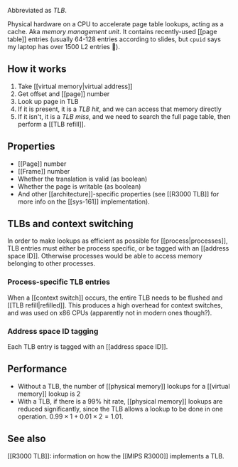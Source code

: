 Abbreviated as *TLB*.

Physical hardware on a CPU to accelerate page table lookups, acting as a cache. Aka *memory management unit*. It contains recently-used [[page table]] entries (usually 64-128 entries according to slides, but `cpuid` says my laptop has over 1500 L2 entries 🤔).

## How it works

1. Take [[virtual memory|virtual address]]
2. Get offset and [[page]] number
3. Look up page in TLB
4. If it is present, it is a *TLB hit*, and we can access that memory directly
5. If it isn't, it is a *TLB miss*, and we need to search the full page table, then perform a [[TLB refill]].

## Properties

- [[Page]] number
- [[Frame]] number
- Whether the translation is valid (as boolean)
- Whether the page is writable (as boolean)
- And other [[architecture]]-specific properties (see [[R3000 TLB]] for more info on the [[sys-161]] implementation).

## TLBs and context switching
In order to make lookups as efficient as possible for [[process|processes]], TLB entries must either be process specific, or be tagged with an [[address space ID]]. Otherwise processes would be able to access memory belonging to other processes.

### Process-specific TLB entries
When a [[context switch]] occurs, the entire TLB needs to be flushed and [[TLB refill|refilled]]. This produces a high overhead for context switches, and was used on x86 CPUs (apparently not in modern ones though?).

### Address space ID tagging
Each TLB entry is tagged with an [[address space ID]].

## Performance
- Without a TLB, the number of [[physical memory]] lookups for a [[virtual memory]] lookup is 2
- With a TLB, if there is a 99% hit rate, [[physical memory]] lookups are reduced significantly, since the TLB allows a lookup to be done in one operation. $0.99 \times 1 + 0.01 \times 2 = 1.01$.

## See also
[[R3000 TLB]]: information on how the [[MIPS R3000]] implements a TLB.